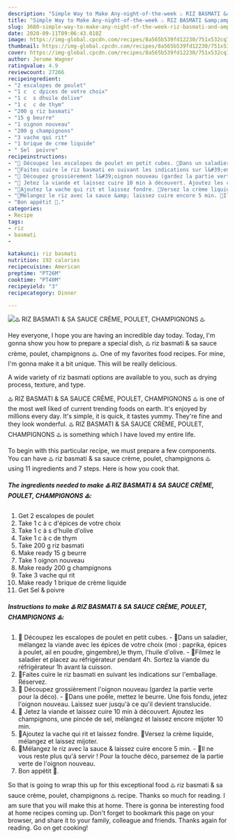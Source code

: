 ```yaml
---
description: "Simple Way to Make Any-night-of-the-week ♨️ RIZ BASMATI &amp;amp; SA SAUCE CRÈME, POULET, CHAMPIGNONS ♨️"
title: "Simple Way to Make Any-night-of-the-week ♨️ RIZ BASMATI &amp;amp; SA SAUCE CRÈME, POULET, CHAMPIGNONS ♨️"
slug: 3680-simple-way-to-make-any-night-of-the-week-riz-basmati-and-amp-sa-sauce-creme-poulet-champignons
date: 2020-09-11T09:06:43.018Z
image: https://img-global.cpcdn.com/recipes/8a565b539fd12230/751x532cq70/♨️-riz-basmati-sa-sauce-creme-poulet-champignons-♨️-photo-principale-de-la-recette.jpg
thumbnail: https://img-global.cpcdn.com/recipes/8a565b539fd12230/751x532cq70/♨️-riz-basmati-sa-sauce-creme-poulet-champignons-♨️-photo-principale-de-la-recette.jpg
cover: https://img-global.cpcdn.com/recipes/8a565b539fd12230/751x532cq70/♨️-riz-basmati-sa-sauce-creme-poulet-champignons-♨️-photo-principale-de-la-recette.jpg
author: Jerome Wagner
ratingvalue: 4.9
reviewcount: 27266
recipeingredient:
- "2 escalopes de poulet"
- "1 c  c dpices de votre choix"
- "1 c  s dhuile dolive"
- "1 c  c de thym"
- "200 g riz basmati"
- "15 g beurre"
- "1 oignon nouveau"
- "200 g champignons"
- "3 vache qui rit"
- "1 brique de crme liquide"
- " Sel  poivre"
recipeinstructions:
- "🔺 Découpez les escalopes de poulet en petit cubes. 🔺Dans un saladier, mélangez la viande avec les épices de votre choix (moi : paprika, épices à poulet, ail en poudre, gingembre),le thym, l&#39;huile d&#39;olive. 🔺Filmez le saladier et placez au réfrigérateur pendant 4h. Sortez la viande du réfrigérateur 1h avant la cuisson."
- "🔺Faites cuire le riz basmati en suivant les indications sur l&#39;emballage. Réservez."
- "🔺 Découpez grossièrement l&#39;oignon nouveau (gardez la partie verte pour la déco). 🔺Dans une poêle, mettez le beurre. Une fois fondu, jetez l&#39;oignon nouveau. Laissez suer jusqu&#39;à ce qu&#39;il devient translucide."
- "🔺 Jetez la viande et laissez cuire 10 min à découvert. Ajoutez les champignons, une pincée de sel, mélangez et laissez encore mijoter 10 min."
- "🔺Ajoutez la vache qui rit et laissez fondre. 🔺Versez la crème liquide, mélangez et laissez mijoter."
- "🔺Mélangez le riz avec la sauce &amp; laissez cuire encore 5 min. 🔺Il ne vous reste plus qu&#39;à servir ! Pour la touche déco, parsemez de la partie verte de l&#39;oignon nouveau."
- "Bon appétit 🌹."
categories:
- Recipe
tags:
- riz
- basmati
- 

katakunci: riz basmati  
nutrition: 192 calories
recipecuisine: American
preptime: "PT26M"
cooktime: "PT40M"
recipeyield: "3"
recipecategory: Dinner

---
```



![♨️ RIZ BASMATI &amp; SA SAUCE CRÈME, POULET, CHAMPIGNONS ♨️](https://img-global.cpcdn.com/recipes/8a565b539fd12230/751x532cq70/♨️-riz-basmati-sa-sauce-creme-poulet-champignons-♨️-photo-principale-de-la-recette.jpg)

Hey everyone, I hope you are having an incredible day today. Today, I'm gonna show you how to prepare a special dish, ♨️ riz basmati &amp; sa sauce crème, poulet, champignons ♨️. One of my favorites food recipes. For mine, I'm gonna make it a bit unique. This will be really delicious.

A wide variety of riz basmati options are available to you, such as drying process, texture, and type.

♨️ RIZ BASMATI &amp; SA SAUCE CRÈME, POULET, CHAMPIGNONS ♨️ is one of the most well liked of current trending foods on earth. It's enjoyed by millions every day. It's simple, it is quick, it tastes yummy. They're fine and they look wonderful. ♨️ RIZ BASMATI &amp; SA SAUCE CRÈME, POULET, CHAMPIGNONS ♨️ is something which I have loved my entire life.


To begin with this particular recipe, we must prepare a few components. You can have ♨️ riz basmati &amp; sa sauce crème, poulet, champignons ♨️ using 11 ingredients and 7 steps. Here is how you cook that.

<!--inarticleads1-->

##### The ingredients needed to make ♨️ RIZ BASMATI &amp; SA SAUCE CRÈME, POULET, CHAMPIGNONS ♨️:

1. Get 2 escalopes de poulet
1. Take 1 c à c d&#39;épices de votre choix
1. Take 1 c à s d&#39;huile d&#39;olive
1. Take 1 c à c de thym
1. Take 200 g riz basmati
1. Make ready 15 g beurre
1. Take 1 oignon nouveau
1. Make ready 200 g champignons
1. Take 3 vache qui rit
1. Make ready 1 brique de crème liquide
1. Get  Sel &amp; poivre




<!--inarticleads2-->

##### Instructions to make ♨️ RIZ BASMATI &amp; SA SAUCE CRÈME, POULET, CHAMPIGNONS ♨️:

1. 🔺 Découpez les escalopes de poulet en petit cubes. - 🔺Dans un saladier, mélangez la viande avec les épices de votre choix (moi : paprika, épices à poulet, ail en poudre, gingembre),le thym, l&#39;huile d&#39;olive. - 🔺Filmez le saladier et placez au réfrigérateur pendant 4h. Sortez la viande du réfrigérateur 1h avant la cuisson.
1. 🔺Faites cuire le riz basmati en suivant les indications sur l&#39;emballage. Réservez.
1. 🔺 Découpez grossièrement l&#39;oignon nouveau (gardez la partie verte pour la déco). - 🔺Dans une poêle, mettez le beurre. Une fois fondu, jetez l&#39;oignon nouveau. Laissez suer jusqu&#39;à ce qu&#39;il devient translucide.
1. 🔺 Jetez la viande et laissez cuire 10 min à découvert. Ajoutez les champignons, une pincée de sel, mélangez et laissez encore mijoter 10 min.
1. 🔺Ajoutez la vache qui rit et laissez fondre. 🔺Versez la crème liquide, mélangez et laissez mijoter.
1. 🔺Mélangez le riz avec la sauce &amp; laissez cuire encore 5 min. - 🔺Il ne vous reste plus qu&#39;à servir ! Pour la touche déco, parsemez de la partie verte de l&#39;oignon nouveau.
1. Bon appétit 🌹.




So that is going to wrap this up for this exceptional food ♨️ riz basmati &amp; sa sauce crème, poulet, champignons ♨️ recipe. Thanks so much for reading. I am sure that you will make this at home. There is gonna be interesting food at home recipes coming up. Don't forget to bookmark this page on your browser, and share it to your family, colleague and friends. Thanks again for reading. Go on get cooking!
